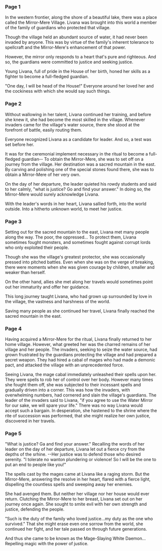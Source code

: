 ### Page 1

In the western frontier, along the shore of a beautiful lake, there was a place called the Mirror-Mere Village. Livana was brought into this world a member of the family of guardians who protected that village.

Though the village held an abundant source of water, it had never been invaded by anyone. This was by virtue of the family's inherent tolerance to spellcraft and the Mirror-Mere's enhancement of that power.

However, the mirror only responds to a heart that's pure and righteous. And so, the guardians were committed to justice and seeking justice.

Young Livana, full of pride in the House of her birth, honed her skills as a fighter to become a full-fledged guardian.

"One day, I will be head of the House!"
Everyone around her loved her and the cockiness with which she would say such things.

### Page 2

Without wallowing in her talent, Livana continued her training, and before she knew it, she had become the most skilled in the village. Whenever invaders came for the village's water source, there she stood at the forefront of battle, easily routing them.

Everyone recognized Livana as a candidate for leader. And so, a test was set before her.

It was for the ceremonial implement necessary in the ritual to become a full-fledged guardian--
To obtain the Mirror-Mere, she was to set off on a journey from the village. Her destination was a sacred mountain in the east. By carving and polishing one of the special stones found there, she was to obtain a Mirror-Mere of her very own.

On the day of her departure, the leader quieted his rowdy students and said to her calmly, "what is justice? Go and find your answer."
In doing so, the Mirror-Mere would surely acknowledge Livana.

With the leader's words in her heart, Livana sallied forth, into the world outside. Into a hitherto unknown world, to meet her justice.

### Page 3

Setting out for the sacred mountain to the east, Livana met many people along the way. The poor, the oppressed... To protect them, Livana sometimes fought monsters, and sometimes fought against corrupt lords who only exploited their people.

Though she was the village's greatest protector, she was occasionally pressed into pitched battles. Even when she was on the verge of breaking, there were moments when she was given courage by children, smaller and weaker than herself.

On the other hand, allies she met along her travels would sometimes point out her immaturity and offer her guidance.

This long journey taught Livana, who had grown up surrounded by love in the village, the vastness and harshness of the world.

Saving many people as she continued her travel, Livana finally reached the sacred mountain in the east.

### Page 4

Having acquired a Mirror-Mere for the ritual, Livana finally returned to her home village. However, what greeted her was the charred remains of her village and her people. The invaders, seeking to seize the water source, had grown frustrated by the guardians protecting the village and had prepared a secret weapon. They had hired a cabal of mages who had made a demonic pact, and attacked the village with an unprecedented force.

Seeing Livana, the mage cabal immediately unleashed their spells upon her. They were spells to rob her of control over her body. However many times she fought them off, she was subjected to their incessant spells and gradually driven into a corner. This was how the invaders, with overwhelming numbers, had cornered and slain the village's guardians. The leader of the invaders said to Livana, "if you agree to use the Water Mirror for our sake, we will spare your life." There was no way Livana would accept such a bargain. In desperation, she hastened to the shrine where the rite of succession was performed, that she might realize her own justice, discovered in her travels.

### Page 5

"What is justice? Ga and find your answer."
Recalling the words of her leader on the day of her departure, Livana let out a fierce cry from the depths of the srhine.
--Her justice was to defend those who desired serenity.
"I tolerate no wanton plundering or violence! So I will be the one to put an end to people like you!"

The spells cast by the mages came at Livana like a raging storm. But the Mirror-Mere, answering the resolve in her heart, flared with a fierce light, dispelling the countless spells and sweeping away her enemies.

She had avenged them. But neither her village nor her house would ever return. Clutching the Mirror-Mere to her breast, Livana set out on her journey once again. She sought to smite evil with her own strength and justice, defending the people.

"Such is the duty of the family who loved justice...my duty as the one who survived."
That she might erase even one sorrow from the world, she continued her fight, and her tale passed on through future generations.

And thus she came to be known as the Mage-Slaying White Daemon... Repelling magic with the power of justice.